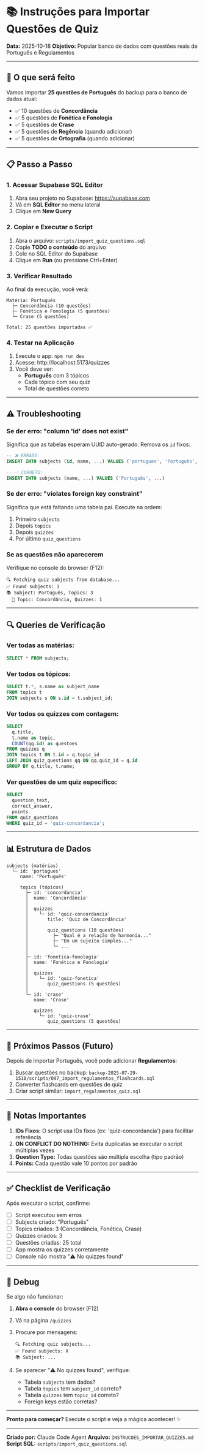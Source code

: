 # 📚 Instruções para Importar Questões de Quiz

**Data:** 2025-10-18
**Objetivo:** Popular banco de dados com questões reais de Português e Regulamentos

---

## 🎯 O que será feito

Vamos importar **25 questões de Português** do backup para o banco de dados atual:

- ✅ 10 questões de **Concordância**
- ✅ 5 questões de **Fonética e Fonologia**
- ✅ 5 questões de **Crase**
- ✅ 5 questões de **Regência** (quando adicionar)
- ✅ 5 questões de **Ortografia** (quando adicionar)

---

## 📋 Passo a Passo

### 1. Acessar Supabase SQL Editor

1. Abra seu projeto no Supabase: https://supabase.com
2. Vá em **SQL Editor** no menu lateral
3. Clique em **New Query**

### 2. Copiar e Executar o Script

1. Abra o arquivo: `scripts/import_quiz_questions.sql`
2. Copie **TODO o conteúdo** do arquivo
3. Cole no SQL Editor do Supabase
4. Clique em **Run** (ou pressione Ctrl+Enter)

### 3. Verificar Resultado

Ao final da execução, você verá:

```
Matéria: Português
  ├─ Concordância (10 questões)
  ├─ Fonética e Fonologia (5 questões)
  └─ Crase (5 questões)

Total: 25 questões importadas ✅
```

### 4. Testar na Aplicação

1. Execute o app: `npm run dev`
2. Acesse: http://localhost:5173/quizzes
3. Você deve ver:
   - **Português** com 3 tópicos
   - Cada tópico com seu quiz
   - Total de questões correto

---

## ⚠️ Troubleshooting

### Se der erro: "column 'id' does not exist"

Significa que as tabelas esperam UUID auto-gerado. Remova os `id` fixos:

```sql
-- ❌ ERRADO:
INSERT INTO subjects (id, name, ...) VALUES ('portugues', 'Português', ...)

-- ✅ CORRETO:
INSERT INTO subjects (name, ...) VALUES ('Português', ...)
```

### Se der erro: "violates foreign key constraint"

Significa que está faltando uma tabela pai. Execute na ordem:
1. Primeiro `subjects`
2. Depois `topics`
3. Depois `quizzes`
4. Por último `quiz_questions`

### Se as questões não aparecerem

Verifique no console do browser (F12):
```
🔍 Fetching quiz subjects from database...
✅ Found subjects: 1
📚 Subject: Português, Topics: 3
  📖 Topic: Concordância, Quizzes: 1
```

---

## 🔍 Queries de Verificação

### Ver todas as matérias:
```sql
SELECT * FROM subjects;
```

### Ver todos os tópicos:
```sql
SELECT t.*, s.name as subject_name
FROM topics t
JOIN subjects s ON s.id = t.subject_id;
```

### Ver todos os quizzes com contagem:
```sql
SELECT
  q.title,
  t.name as topic,
  COUNT(qq.id) as questoes
FROM quizzes q
JOIN topics t ON t.id = q.topic_id
LEFT JOIN quiz_questions qq ON qq.quiz_id = q.id
GROUP BY q.title, t.name;
```

### Ver questões de um quiz específico:
```sql
SELECT
  question_text,
  correct_answer,
  points
FROM quiz_questions
WHERE quiz_id = 'quiz-concordancia';
```

---

## 📊 Estrutura de Dados

```
subjects (matérias)
  └─ id: 'portugues'
     name: 'Português'

     topics (tópicos)
       ├─ id: 'concordancia'
       │  name: 'Concordância'
       │
       │  quizzes
       │    └─ id: 'quiz-concordancia'
       │       title: 'Quiz de Concordância'
       │
       │       quiz_questions (10 questões)
       │         ├─ "Qual é a relação de harmonia..."
       │         ├─ "Em um sujeito simples..."
       │         └─ ...
       │
       ├─ id: 'fonetica-fonologia'
       │  name: 'Fonética e Fonologia'
       │
       │  quizzes
       │    └─ id: 'quiz-fonetica'
       │       quiz_questions (5 questões)
       │
       └─ id: 'crase'
          name: 'Crase'

          quizzes
            └─ id: 'quiz-crase'
               quiz_questions (5 questões)
```

---

## 🚀 Próximos Passos (Futuro)

Depois de importar Português, você pode adicionar **Regulamentos**:

1. Buscar questões no backup: `backup-2025-07-29-1518/scripts/097_import_regulamentos_flashcards.sql`
2. Converter flashcards em questões de quiz
3. Criar script similar: `import_regulamentos_quiz.sql`

---

## 📝 Notas Importantes

1. **IDs Fixos:** O script usa IDs fixos (ex: 'quiz-concordancia') para facilitar referência
2. **ON CONFLICT DO NOTHING:** Evita duplicatas se executar o script múltiplas vezes
3. **Question Type:** Todas questões são múltipla escolha (tipo padrão)
4. **Points:** Cada questão vale 10 pontos por padrão

---

## ✅ Checklist de Verificação

Após executar o script, confirme:

- [ ] Script executou sem erros
- [ ] Subjects criado: "Português"
- [ ] Topics criados: 3 (Concordância, Fonética, Crase)
- [ ] Quizzes criados: 3
- [ ] Questões criadas: 25 total
- [ ] App mostra os quizzes corretamente
- [ ] Console não mostra "⚠️ No quizzes found"

---

## 🐛 Debug

Se algo não funcionar:

1. **Abra o console** do browser (F12)
2. Vá na página `/quizzes`
3. Procure por mensagens:
   ```
   🔍 Fetching quiz subjects...
   ✅ Found subjects: X
   📚 Subject: ...
   ```

4. Se aparecer "⚠️ No quizzes found", verifique:
   - Tabela `subjects` tem dados?
   - Tabela `topics` tem `subject_id` correto?
   - Tabela `quizzes` tem `topic_id` correto?
   - Foreign keys estão corretas?

---

**Pronto para começar?** Execute o script e veja a mágica acontecer! ✨

---

**Criado por:** Claude Code Agent
**Arquivo:** `INSTRUCOES_IMPORTAR_QUIZZES.md`
**Script SQL:** `scripts/import_quiz_questions.sql`
